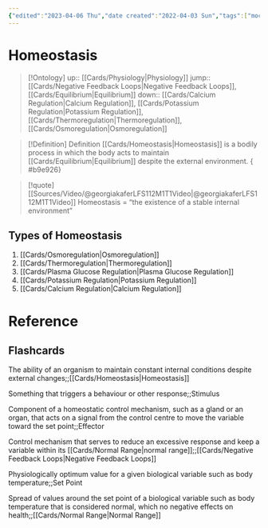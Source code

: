 ```yaml
---
{"edited":"2023-04-06 Thu","date created":"2022-04-03 Sun","tags":["moc","on/Science/Biology","Uni/HBIO1009","flashcards/hbio1010","Uni/LFS112","flashcards/LFS112"],"dg-publish":true,"cssclasses":null,"cards-deck":"University::LFS112","permalink":"/cards/homeostasis/","dgPassFrontmatter":true}
---
```


# Homeostasis

> [!Ontology]
> up:: [[Cards/Physiology\|Physiology]]
> jump:: [[Cards/Negative Feedback Loops\|Negative Feedback Loops]], [[Cards/Equilibrium\|Equilibrium]]
> down:: [[Cards/Calcium Regulation\|Calcium Regulation]], [[Cards/Potassium Regulation\|Potassium Regulation]], [[Cards/Thermoregulation\|Thermoregulation]], [[Cards/Osmoregulation\|Osmoregulation]]

<style> .container {font-family: sans-serif; text-align: center;} .button-wrapper button {z-index: 1;height: 40px; width: 100px; margin: 10px;padding: 5px;} .excalidraw .App-menu_top .buttonList { display: flex;} .excalidraw-wrapper { height: 800px; margin: 50px; position: relative;} :root[dir="ltr"] .excalidraw .layer-ui__wrapper .zen-mode-transition.App-menu_bottom--transition-left {transform: none;} </style><script src="https://cdn.jsdelivr.net/npm/react@17/umd/react.production.min.js"></script><script src="https://cdn.jsdelivr.net/npm/react-dom@17/umd/react-dom.production.min.js"></script><script type="text/javascript" src="https://cdn.jsdelivr.net/npm/@excalidraw/excalidraw@0/dist/excalidraw.production.min.js"></script><div id="Homeostasisexcalidraw.md1"></div><script>(function(){const InitialData={"type":"excalidraw","version":2,"source":"https://github.com/zsviczian/obsidian-excalidraw-plugin/releases/tag/2.2.7","elements":[{"type":"freedraw","version":330,"versionNonce":131557115,"index":"a0","isDeleted":false,"id":"76KHbiyqhBLQGDn2qVgYb","fillStyle":"solid","strokeWidth":2,"strokeStyle":"solid","roughness":1,"opacity":50,"angle":0,"x":754.2455820725606,"y":-2575.6045941912153,"strokeColor":"#93cefb","backgroundColor":"transparent","width":266.98929920311883,"height":3.434998197254572,"seed":887127138,"groupIds":[],"frameId":null,"roundness":null,"boundElements":[],"updated":1720006199796,"link":null,"locked":false,"customData":{"strokeOptions":{"highlighter":true,"constantPressure":true,"hasOutline":false,"outlineWidth":0,"options":{"thinning":1,"smoothing":0.5,"streamline":0.5,"easing":"easeInQuad","start":{"taper":0,"cap":false,"easing":"easeInQuint"},"end":{"taper":0,"cap":false,"easing":"easeOutQuint"}}}},"points":[[0,0],[-0.40181916404219464,0],[-0.8036383280842756,0],[-3.052819176732214,0],[-5.943904217859313,0],[-7.791196008715929,0],[-9.638557693321559,0],[-10.657818237629613,0],[-12.07882805223062,0],[-12.480647216272814,0],[-12.882466380314895,0],[-13.28428554435709,0],[-14.087923872441365,0],[-14.48974303648356,0],[-14.891562200525755,0],[-15.29338136456795,0],[-15.695130634860902,0],[-16.096949798902983,0],[-16.900588126987373,0],[-17.302407291029567,0],[-17.704226455071648,0],[-18.106045619113843,0],[-18.90968394719812,0],[-19.311503111240313,0],[-19.713252381533266,0],[-21.56061406613901,0],[-21.962433230181205,0],[-22.364252394223286,0],[-23.167890722307675,0],[-23.569709886349756,0],[-23.97152905039195,0],[-24.373348214434145,0],[-24.77516737847634,0],[-26.196177193077233,0],[-27.61718700767824,0],[-29.464548692283984,0],[-30.483809236592037,0],[-31.50299988715085,0.5047726565862831],[-32.30663821523524,0.5047726565862831],[-33.32589875954318,0.5047726565862831],[-34.345089410102105,0.5047726565862831],[-34.746908574144186,0.5047726565862831],[-36.59427025874993,0.5047726565862831],[-38.632721453616796,0.5047726565862831],[-39.03454061765899,0.5047726565862831],[-40.05380116196693,0.5047726565862831],[-40.455620326009125,0.5047726565862831],[-40.85743949005132,0.5047726565862831],[-42.895890684918186,0.5047726565862831],[-43.915081335477,0.5047726565862831],[-45.76244302008274,0.5047726565862831],[-46.16426218412482,0.5047726565862831],[-48.01162386873057,0.5047726565862831],[-50.90270890985778,0.5047726565862831],[-51.706347237942055,0.10295349254374742],[-52.72553788850087,0.10295349254374742],[-54.57289957310661,0.10295349254374742],[-54.974718737148805,0.10295349254374742],[-55.376537901190886,0.10295349254374742],[-56.797617609541135,0.10295349254374742],[-57.19936687983409,0.10295349254374742],[-57.60118604387628,0.10295349254374742],[-58.00300520791836,0.10295349254374742],[-58.40482437196056,0.10295349254374742],[-59.42408491626861,0.10295349254374742],[-60.22765335060376,-0.2988656714978788],[-60.62947251464584,-0.2988656714978788],[-61.648733058953894,-0.2988656714978788],[-62.05055222299609,-0.2988656714978788],[-63.89791390760183,-0.2988656714978788],[-65.31892372220284,-0.8084609967777396],[-67.16628540680847,-0.8084609967777396],[-67.56810457085066,-0.8084609967777396],[-70.45918961197776,-0.8084609967777396],[-70.86100877601996,-0.8084609967777396],[-72.28201859062096,-0.8084609967777396],[-74.12938027522671,-0.8084609967777396],[-74.5311994392689,-0.8084609967777396],[-74.93301860331098,-1.2102801608198206],[-75.95227914761904,-1.2102801608198206],[-77.79957093847554,-1.2102801608198206],[-79.83809202709165,-1.2102801608198206],[-80.23991119113373,-1.2102801608198206],[-83.13099623226094,-1.2102801608198206],[-83.5327455025539,-1.2102801608198206],[-83.93456466659609,-1.2102801608198206],[-85.35564437494622,-1.7199453798484683],[-86.37483502550504,-1.7199453798484683],[-86.77665418954723,-1.7199453798484683],[-87.79591473385528,-1.7199453798484683],[-88.19773389789736,-1.7199453798484683],[-88.59955306193956,-1.7199453798484683],[-90.02056287654057,-1.7199453798484683],[-91.03982342084862,-1.7199453798484683],[-91.4416425848907,-1.7199453798484683],[-92.46083323544963,-1.7199453798484683],[-93.48009377975757,-1.7199453798484683],[-96.34664611492212,-1.7199453798484683],[-96.74846527896432,-1.7199453798484683],[-97.76772582327237,-1.7199453798484683],[-98.16947509356532,-1.7199453798484683],[-99.18873563787338,-2.2295407051278744],[-99.59055480191546,-2.2295407051278744],[-101.01156461651647,-2.2295407051278744],[-102.03082516082452,-2.2295407051278744],[-103.05008570513257,-2.2295407051278744],[-103.45183497542553,-2.2295407051278744],[-103.85365413946772,-2.2295407051278744],[-104.657292467552,-2.2295407051278744],[-105.67655301186005,-2.2295407051278744],[-106.07837217590213,-2.2295407051278744],[-106.4801214461952,-2.2295407051278744],[-107.90120115454533,-2.2295407051278744],[-108.92046169885339,-2.2295407051278744],[-109.9396523494122,-2.2295407051278744],[-112.8307373905393,-2.2295407051278744],[-113.84999793484735,-2.2295407051278744],[-115.88844912971422,-2.2295407051278744],[-116.29026829375641,-2.2295407051278744],[-117.30945894431522,-2.2295407051278744],[-117.71127810835742,-2.2295407051278744],[-118.1130972723995,-2.2295407051278744],[-118.5149164364417,-2.2295407051278744],[-119.31855476452597,-2.2295407051278744],[-120.3377454150849,-2.2295407051278744],[-120.73956457912698,-2.2295407051278744],[-121.75882512343503,-2.2295407051278744],[-122.16064428747723,-2.2295407051278744],[-123.58165410207823,-2.2295407051278744],[-124.60091464638617,-2.2295407051278744],[-125.62010529694498,-2.2295407051278744],[-126.02192446098718,-2.2295407051278744],[-127.04118500529523,-2.2295407051278744],[-127.44300416933743,-2.2295407051278744],[-128.24657260367246,-2.2295407051278744],[-129.26583314798052,-2.2295407051278744],[-130.28509369228857,-2.2295407051278744],[-130.68684296258152,-2.2295407051278744],[-131.70610350688958,-2.2295407051278744],[-132.72536405119763,-2.2295407051278744],[-134.76381524606438,-2.2295407051278744],[-138.91424585993673,-2.2295407051278744],[-139.93343651049554,-2.2295407051278744],[-140.95269705480348,-2.2295407051278744],[-141.35451621884567,-2.2295407051278744],[-142.3737068694045,-2.2295407051278744],[-143.79478657775473,-2.2295407051278744],[-144.19660574179693,-2.2295407051278744],[-144.59835501208988,-2.2295407051278744],[-145.00017417613196,-2.2295407051278744],[-145.80381250421635,-2.2295407051278744],[-146.20563166825843,-2.2295407051278744],[-147.00926999634282,-2.6313598691699553],[-147.41108916038502,-2.6313598691699553],[-147.8129083244271,-2.6313598691699553],[-149.2339181390281,-2.6313598691699553],[-149.6357373030703,-2.6313598691699553],[-150.0375564671125,-2.6313598691699553],[-150.43937563115458,-2.6313598691699553],[-150.84119479519677,-2.6313598691699553],[-151.64476322953192,-2.6313598691699553],[-152.66402377383997,-2.6313598691699553],[-153.06584293788205,-2.6313598691699553],[-153.46766210192425,-2.6313598691699553],[-154.48685275248306,-2.6313598691699553],[-155.29049108056745,-2.6313598691699553],[-156.30971667800088,-2.6313598691699553],[-157.32897722230882,-2.6313598691699553],[-157.7307614394764,-2.6313598691699553],[-158.1325806035186,-2.6313598691699553],[-159.15180620095202,-2.6313598691699553],[-161.1902923426935,-2.6313598691699553],[-162.20951794012683,-2.6313598691699553],[-162.6113021572944,-2.6313598691699553],[-163.63056270160246,-2.6313598691699553],[-164.03234691877003,-2.6313598691699553],[-164.8359852468543,-2.6313598691699553],[-165.2378044108965,-2.6313598691699553],[-165.6396235749387,-2.6313598691699553],[-166.04140779210627,-2.6313598691699553],[-167.0606333895397,-2.6313598691699553],[-167.46245255358178,-2.6313598691699553],[-170.32903983562096,-2.6313598691699553],[-172.1764015202267,-2.6313598691699553],[-173.19562711766014,-2.6313598691699553],[-174.21485271509357,-2.6313598691699553],[-175.234078312527,-2.6313598691699553],[-176.65512307400263,-2.6313598691699553],[-178.07616783547815,-2.6313598691699553],[-179.09539343291158,-2.6313598691699553],[-180.5164381943872,-2.6313598691699553],[-180.9182573584294,-2.6313598691699553],[-181.32007652247148,-2.6313598691699553],[-182.33930211990491,-2.6313598691699553],[-183.35852771733835,-2.6313598691699553],[-183.76034688138054,-2.6313598691699553],[-185.7987980762474,-2.6313598691699553],[-186.2006172402896,-2.6313598691699553],[-187.21984283772304,-2.6313598691699553],[-187.62166200176512,-2.6313598691699553],[-188.0234811658073,-2.6313598691699553],[-188.82708454701708,-2.6313598691699553],[-189.22890371105916,-2.6313598691699553],[-189.63072287510136,-2.6313598691699553],[-190.6499484725348,-2.6313598691699553],[-191.66917406996822,-2.6313598691699553],[-193.09021883144385,-2.6313598691699553],[-194.10944442887728,-2.6313598691699553],[-194.51126359291936,-2.6313598691699553],[-195.5304891903528,-2.6313598691699553],[-195.932308354395,-2.6313598691699553],[-196.33412751843719,-2.6313598691699553],[-196.73594668247927,-2.6313598691699553],[-197.53955006368903,-2.6313598691699553],[-197.94136922773123,-2.6313598691699553],[-199.36241398920674,-2.6313598691699553],[-200.1660173704165,-2.6313598691699553],[-200.5678365344587,-2.6313598691699553],[-201.58706213189214,-2.6313598691699553],[-201.98888129593422,-2.6313598691699553],[-203.00810689336765,-2.6313598691699553],[-203.40992605740985,-2.6313598691699553],[-204.83097081888548,-2.6313598691699553],[-205.23278998292756,-2.6313598691699553],[-205.63460914696975,-2.6313598691699553],[-206.03639336413733,-2.6313598691699553],[-206.43821252817952,-2.6313598691699553],[-207.85925728965503,-2.6313598691699553],[-208.26107645369723,-2.6313598691699553],[-208.66289561773942,-2.6313598691699553],[-209.68212121517286,-2.6313598691699553],[-210.7013468126063,-2.6313598691699553],[-211.50495019381606,-2.6313598691699553],[-211.90676935785814,-2.6313598691699553],[-212.92599495529157,-2.6313598691699553],[-213.32781411933377,-2.6313598691699553],[-214.3470397167672,-2.6313598691699553],[-214.7488588808094,-2.6313598691699553],[-216.1699036422849,-2.6313598691699553],[-216.5717228063271,-2.6313598691699553],[-217.59094840376054,-2.6313598691699553],[-218.61017400119397,-2.6313598691699553],[-219.01199316523616,-2.6313598691699553],[-221.05044436010303,-2.6313598691699553],[-222.06966995753646,-2.6313598691699553],[-222.47148912157854,-2.6313598691699553],[-224.3188508061843,-2.6313598691699553],[-225.33807640361772,-2.6313598691699553],[-226.35730200105115,-2.6313598691699553],[-228.39575319591802,-2.1266571063333686],[-229.41501374022607,-2.1266571063333686],[-230.4342393376595,-2.1266571063333686],[-230.83602355482708,-2.1266571063333686],[-231.23784271886916,-2.1266571063333686],[-232.04148104695355,-2.1266571063333686],[-232.44330021099563,-2.1266571063333686],[-232.8450844281632,-2.1266571063333686],[-233.2469035922054,-2.1266571063333686],[-234.05054192028967,-2.1266571063333686],[-235.0697675177231,-2.1266571063333686],[-235.4715866817653,-2.1266571063333686],[-236.49081227919874,-2.1266571063333686],[-237.51003787663217,-2.1266571063333686],[-238.9310826381078,-2.1266571063333686],[-239.95030823554123,-2.1266571063333686],[-240.3521273995833,-2.1266571063333686],[-240.7539465636255,-2.1266571063333686],[-241.15573078079308,-2.1266571063333686],[-241.95936910887735,-2.1266571063333686],[-242.36118827291955,-2.1266571063333686],[-242.76300743696174,-2.1266571063333686],[-243.16479165412932,-2.1266571063333686],[-243.56661081817145,-2.1266571063333686],[-243.96842998221365,-2.1266571063333686],[-244.3702491462558,-2.1266571063333686],[-244.77206831029793,-2.1266571063333686],[-244.77206831029793,-2.5284762703754495],[-245.1738525274655,-2.5284762703754495],[-246.19307812489893,-2.5284762703754495],[-246.59489728894113,-2.5284762703754495],[-247.6141228863745,-2.5284762703754495],[-248.63338343068256,-2.5284762703754495],[-250.05439324528356,-2.5284762703754495],[-250.4562124093257,-2.5284762703754495],[-250.85803157336784,-2.5284762703754495],[-251.25985073741003,-2.5284762703754495],[-252.06345411861975,-2.5284762703754495],[-252.46527328266194,-2.5284762703754495],[-252.86709244670408,-2.5284762703754495],[-253.26891161074622,-2.5284762703754495],[-253.6707307747884,-2.5284762703754495],[-254.07251499195598,-2.5284762703754495],[-254.47433415599812,-2.5284762703754495],[-255.8953789174737,-2.5284762703754495],[-256.9146045149071,-2.5284762703754495],[-257.3164236789493,-2.5284762703754495],[-258.33564927638275,-2.5284762703754495],[-259.7566940378583,-2.5284762703754495],[-260.15851320190046,-2.5284762703754495],[-260.56033236594266,-2.5284762703754495],[-260.96211658311023,-2.5284762703754495],[-261.7657549111945,-2.5284762703754495],[-262.1675740752367,-2.5284762703754495],[-262.56939323927884,-2.5284762703754495],[-262.9711774564464,-2.5284762703754495],[-263.37299662048855,-2.5284762703754495],[-263.77481578453074,-2.5284762703754495],[-264.1766349485729,-2.5284762703754495],[-264.5784541126151,-2.5284762703754495],[-264.9802383297826,-2.5284762703754495],[-264.9802383297826,-2.930225540668289],[-265.3820574938248,-2.930225540668289],[-265.7838766578669,-2.930225540668289],[-266.1856958219091,-2.930225540668289],[-266.98929920311883,-2.930225540668289],[-266.98929920311883,-2.930225540668289]],"lastCommittedPoint":null,"simulatePressure":false,"pressures":[1,1,1,1,1,1,1,1,1,1,1,1,1,1,1,1,1,1,1,1,1,1,1,1,1,1,1,1,1,1,1,1,1,1,1,1,1,1,1,1,1,1,1,1,1,1,1,1,1,1,1,1,1,1,1,1,1,1,1,1,1,1,1,1,1,1,1,1,1,1,1,1,1,1,1,1,1,1,1,1,1,1,1,1,1,1,1,1,1,1,1,1,1,1,1,1,1,1,1,1,1,1,1,1,1,1,1,1,1,1,1,1,1,1,1,1,1,1,1,1,1,1,1,1,1,1,1,1,1,1,1,1,1,1,1,1,1,1,1,1,1,1,1,1,1,1,1,1,1,1,1,1,1,1,1,1,1,1,1,1,1,1,1,1,1,1,1,1,1,1,1,1,1,1,1,1,1,1,1,1,1,1,1,1,1,1,1,1,1,1,1,1,1,1,1,1,1,1,1,1,1,1,1,1,1,1,1,1,1,1,1,1,1,1,1,1,1,1,1,1,1,1,1,1,1,1,1,1,1,1,1,1,1,1,1,1,1,1,1,1,1,1,1,1,1,1,1,1,1,1,1,1,1,1,1,1,1,1,1,1,1,1,1,1,1,1,1,1,1,1,1,1,1,1,1,1,1,1,1,1,1,1,1,1,1,1,1,1,1,1,1,1,1,1,1,1,1,1,1,1,1,1,1,1,1,1,1,1,1,1,1,1,1,1,1,0]},{"type":"image","version":348,"versionNonce":284351029,"index":"a1","isDeleted":false,"id":"fTpGsOvI","fillStyle":"hachure","strokeWidth":1,"strokeStyle":"solid","roughness":1,"opacity":100,"angle":0,"x":403.75043026685785,"y":-2593.806625048745,"strokeColor":"#000000","backgroundColor":"transparent","width":484.7043739959214,"height":456.6154986124121,"seed":70263,"groupIds":[],"frameId":null,"roundness":null,"boundElements":[],"updated":1720006199796,"link":null,"locked":false,"status":"pending","fileId":"b3bcd7ccda0e317042261de10ec400a67f9b3b44","scale":[1,1]},{"type":"freedraw","version":6,"versionNonce":1340526491,"index":"a2","isDeleted":false,"id":"RpN1r8bQaKslV5DxyQsly","fillStyle":"solid","strokeWidth":2,"strokeStyle":"solid","roughness":1,"opacity":100,"angle":0,"x":696.4026645115426,"y":-2578.258136445542,"strokeColor":"#93cefb","backgroundColor":"transparent","width":0.0001,"height":0.0001,"seed":969413182,"groupIds":[],"frameId":null,"roundness":null,"boundElements":[],"updated":1720006199796,"link":null,"locked":false,"customData":{"strokeOptions":{"highlighter":true,"constantPressure":true,"hasOutline":false,"outlineWidth":0,"options":{"thinning":1,"smoothing":0.5,"streamline":0.5,"easing":"easeInQuad","start":{"taper":0,"cap":false,"easing":"easeInQuint"},"end":{"taper":0,"cap":false,"easing":"easeOutQuint"}}}},"points":[[0,0],[0.0001,0.0001]],"lastCommittedPoint":null,"simulatePressure":false,"pressures":[1,0]},{"type":"freedraw","version":1071,"versionNonce":576965525,"index":"a3","isDeleted":false,"id":"R5qZ_N2Pkc1hFxxFeSkvm","fillStyle":"solid","strokeWidth":4,"strokeStyle":"solid","roughness":1,"opacity":70,"angle":6.236929295580861,"x":482.99689103177957,"y":-3031.776056074927,"strokeColor":"#93cefb","backgroundColor":"transparent","width":230.97025993454838,"height":15.00984030999235,"seed":282884542,"groupIds":[],"frameId":null,"roundness":null,"boundElements":[],"updated":1720006199796,"link":null,"locked":false,"customData":{"strokeOptions":{"highlighter":true,"constantPressure":true,"hasOutline":false,"outlineWidth":0,"options":{"thinning":1,"smoothing":0.5,"streamline":0.5,"easing":"easeInQuad","start":{"taper":0,"cap":false,"easing":"easeInQuint"},"end":{"taper":0,"cap":false,"easing":"easeOutQuint"}}}},"points":[[0,0.4334853568753059],[0.24967024947767935,0.4334853568753059],[0.4993404989553587,0.4334853568753059],[2.2962716676294757,0.4334853568753059],[3.4552006069639334,0.4334853568753059],[8.056976333909823,1.708743634256186],[8.694978563249379,1.708743634256186],[13.389210098374768,1.708743634256186],[15.204650014192818,1.708743634256186],[17.020089930010762,1.708743634256186],[18.17901886934527,1.708743634256186],[18.428689118822952,1.708743634256186],[19.954407790749844,1.708743634256186],[20.5924100200894,1.708743634256186],[20.84208026956708,1.708743634256186],[21.48008249890674,1.708743634256186],[22.118128692016295,1.708743634256186],[23.394177114465514,1.708743634256186],[24.032179343805172,1.708743634256186],[25.19110828313968,1.708743634256186],[26.350037222474082,1.708743634256186],[28.165477138292136,0.8226470772280199],[31.139802029674687,-0.06344947980095628],[32.2987309690092,-0.06344947980095628],[33.45765990834361,-0.06344947980095628],[34.616588847678116,-0.06344947980095628],[35.77547382324273,-0.06344947980095628],[36.02514407272031,-0.5544064098662602],[37.301192495169516,-0.5544064098662602],[38.460121434504025,-0.5544064098662602],[39.09812366384369,-0.5544064098662602],[39.73616985695324,-0.5544064098662602],[40.89509879628775,-0.5544064098662602],[42.17114721873697,-0.5544064098662602],[42.42077350444465,-0.5544064098662602],[43.0588196975542,-0.5544064098662602],[43.30848994703188,-0.5544064098662602],[43.558116232739565,-0.5544064098662602],[44.05745673169492,-0.5544064098662602],[44.69545896103458,-0.5544064098662602],[44.94512921051226,-0.5544064098662602],[45.583175403621816,-0.5544064098662602],[46.85922382607103,-0.5544064098662602],[47.74689630488826,-0.5544064098662602],[48.38489853422793,-0.5544064098662602],[48.6345687837056,-0.5544064098662602],[49.27257101304516,-0.5544064098662602],[49.91061720615482,-0.5544064098662602],[51.18666562860403,0.062257356353845744],[51.43633587808161,0.062257356353845744],[52.595220853646225,0.062257356353845744],[53.754149792980634,0.062257356353845744],[54.39219598609029,0.062257356353845744],[54.64182227179796,0.547236379809002],[55.529538714385204,0.547236379809002],[56.688467653719705,0.547236379809002],[58.50386360576777,0.547236379809002],[60.3193035215857,1.4273550302270204],[60.95734971469537,1.4273550302270204],[63.27516362959439,2.175746238546487],[63.91320982270394,2.175746238546487],[65.07213876203845,2.175746238546487],[65.32176504774613,2.6607252620008333],[65.95981124085569,2.6607252620008333],[66.20948149033336,2.6607252620008333],[68.00641265900752,3.277389028221749],[68.25608290848511,3.277389028221749],[68.50570919419289,3.277389028221749],[69.14375538730243,3.277389028221749],[69.78175761664211,3.277389028221749],[70.66947405922934,3.762325352343305],[71.82835903479385,3.762325352343305],[72.4664052279034,3.762325352343305],[74.28184514372145,4.642444002761322],[74.91984737306112,4.642444002761322],[76.71677854173517,4.642444002761322],[77.35482473484473,5.259150468315029],[79.17026465066279,5.259150468315029],[79.80826688000244,5.259150468315029],[80.446313073112,5.259150468315029],[81.6052420124464,5.259150468315029],[82.49291449126375,5.259150468315029],[83.13091672060341,5.259150468315029],[84.28984565993791,5.259150468315029],[84.92784788927746,5.259150468315029],[86.74328780509552,5.259150468315029],[87.38133399820506,5.875814234535135],[89.17826516687923,5.875814234535135],[91.78584428943931,5.875814234535135],[92.42384651877897,6.492478000756051],[94.22082165122303,6.492478000756051],[96.8283568100132,6.492478000756051],[97.98728574934759,6.492478000756051],[98.62533194245727,6.492478000756051],[102.16063453824815,7.636051535371173],[103.31956347758255,7.636051535371173],[103.9575657069222,7.636051535371173],[105.75454083936629,7.636051535371173],[106.91342581493089,7.636051535371173],[111.51520154187668,7.636051535371173],[113.33064145769471,8.516170185789191],[114.48957039702914,8.516170185789191],[116.30501031284717,8.516170185789191],[118.6228681915162,8.516170185789191],[121.23040335030636,8.516170185789191],[122.38933228964079,8.516170185789191],[123.54826122897528,8.516170185789191],[125.36370114479334,8.516170185789191],[127.9712802673534,9.52797357897378],[134.38845194634735,9.52797357897378],[135.54738088568186,9.52797357897378],[136.70630982501626,9.52797357897378],[137.86523876435078,9.52797357897378],[140.18305267924978,9.52797357897378],[141.3419816185843,9.52797357897378],[142.50091055791881,9.52797357897378],[143.6598394972533,9.52797357897378],[144.81876843658782,9.52797357897378],[148.35407103237867,9.52797357897378],[149.5129999717131,10.276407486626038],[151.83081388661222,10.276407486626038],[152.98974282594662,10.276407486626038],[154.8051827417647,10.276407486626038],[156.62062265758263,10.276407486626038],[158.43606257340065,10.276407486626038],[162.06694240503666,10.276407486626038],[164.67447756382683,10.276407486626038],[164.92414781330453,10.276407486626038],[165.1738180627822,10.276407486626038],[166.06149054159943,10.276407486626038],[166.31116079107713,10.761343810747595],[166.56083104055477,10.761343810747595],[167.19883326989446,10.761343810747595],[167.44850351937203,10.761343810747595],[168.60743245870654,10.761343810747595],[169.88348088115575,10.761343810747595],[170.13315113063342,10.761343810747595],[171.94854708268147,10.761343810747595],[172.58659327579105,10.761343810747595],[175.1941723983512,10.761343810747595],[176.35310133768562,10.761343810747595],[177.62910579636494,10.761343810747595],[179.44454571218287,10.761343810747595],[180.08259190529253,10.761343810747595],[180.3322621547701,10.761343810747595],[180.97026438410978,10.761343810747595],[183.42370652926738,10.13870213791653],[184.06175272237704,10.13870213791653],[184.69975495171659,10.13870213791653],[185.85868389105107,10.13870213791653],[186.49673008416067,10.13870213791653],[188.95017222931835,10.13870213791653],[189.19984247879592,10.13870213791653],[189.8378447081356,10.13870213791653],[190.47589090124515,10.13870213791653],[191.3635633800625,10.13870213791653],[193.16049454873652,10.13870213791653],[193.79854074184618,10.13870213791653],[194.04816702755392,10.13870213791653],[194.2978372770316,10.13870213791653],[194.9358834701411,10.13870213791653],[195.5738856994808,10.755365904136635],[199.74723448838122,10.755365904136635],[201.56267440419919,11.635484554554653],[202.7216033435337,11.635484554554653],[203.88048831909828,11.635484554554653],[204.51853451220785,11.635484554554653],[206.97197665736542,12.252148320775571],[208.7874165731835,12.252148320775571],[209.42546276629304,12.252148320775571],[211.240902682111,12.252148320775571],[212.12857516092836,12.252148320775571],[212.766577390268,12.868812086995675],[213.01624763974556,12.868812086995675],[213.26591788922326,12.868812086995675],[214.42484682855775,12.868812086995675],[214.67447311426542,12.868812086995675],[215.17381361322077,12.868812086995675],[215.42348386269845,12.868812086995675],[215.67315411217606,12.868812086995675],[215.92278039788386,12.868812086995675],[216.17245064736156,12.868812086995675],[216.4221208968391,12.868812086995675],[216.92141743202458,12.868812086995675],[217.17108768150212,12.868812086995675],[217.4207579309798,12.868812086995675],[218.05876016031942,12.868812086995675],[218.30843040979715,12.868812086995675],[218.80777090875242,13.35379111045083],[220.62321082457044,13.35379111045083],[221.2612130539101,13.35379111045083],[221.5108833033878,13.35379111045083],[222.14888553272738,13.970454876670935],[222.78693172583692,13.970454876670935],[223.0366019753146,13.970454876670935],[223.67460420465423,13.970454876670935],[223.9242744541319,14.455433900126092],[224.56227668347157,14.455433900126092],[224.81194693294918,14.455433900126092],[225.06161718242686,14.455433900126092],[225.31128743190453,14.455433900126092],[225.5609576813822,14.455433900126092],[225.81058396708988,14.455433900126092],[226.06025421656756,14.455433900126092],[226.5595947155228,14.455433900126092],[226.80926496500047,14.455433900126092],[227.44726719434016,14.455433900126092],[228.08526942367982,14.455433900126092],[228.72331561678936,14.455433900126092],[229.22261215197472,14.455433900126092],[229.4722824014524,14.455433900126092],[229.72195265093006,14.455433900126092],[229.97162290040774,14.455433900126092],[230.22129314988535,14.455433900126092],[230.7205896850708,14.455433900126092],[230.97025993454838,14.455433900126092],[230.97025993454838,14.455433900126092\|0,0.4334853568753059],[0.24967024947767935,0.4334853568753059],[0.4993404989553587,0.4334853568753059],[2.2962716676294757,0.4334853568753059],[3.4552006069639334,0.4334853568753059],[8.056976333909823,1.708743634256186],[8.694978563249379,1.708743634256186],[13.389210098374768,1.708743634256186],[15.204650014192818,1.708743634256186],[17.020089930010762,1.708743634256186],[18.17901886934527,1.708743634256186],[18.428689118822952,1.708743634256186],[19.954407790749844,1.708743634256186],[20.5924100200894,1.708743634256186],[20.84208026956708,1.708743634256186],[21.48008249890674,1.708743634256186],[22.118128692016295,1.708743634256186],[23.394177114465514,1.708743634256186],[24.032179343805172,1.708743634256186],[25.19110828313968,1.708743634256186],[26.350037222474082,1.708743634256186],[28.165477138292136,0.8226470772280199],[31.139802029674687,-0.06344947980095628],[32.2987309690092,-0.06344947980095628],[33.45765990834361,-0.06344947980095628],[34.616588847678116,-0.06344947980095628],[35.77547382324273,-0.06344947980095628],[36.02514407272031,-0.5544064098662602],[37.301192495169516,-0.5544064098662602],[38.460121434504025,-0.5544064098662602],[39.09812366384369,-0.5544064098662602],[39.73616985695324,-0.5544064098662602],[40.89509879628775,-0.5544064098662602],[42.17114721873697,-0.5544064098662602],[42.42077350444465,-0.5544064098662602],[43.0588196975542,-0.5544064098662602],[43.30848994703188,-0.5544064098662602],[43.558116232739565,-0.5544064098662602],[44.05745673169492,-0.5544064098662602],[44.69545896103458,-0.5544064098662602],[44.94512921051226,-0.5544064098662602],[45.583175403621816,-0.5544064098662602],[46.85922382607103,-0.5544064098662602],[47.74689630488826,-0.5544064098662602],[48.38489853422793,-0.5544064098662602],[48.6345687837056,-0.5544064098662602],[49.27257101304516,-0.5544064098662602],[49.91061720615482,-0.5544064098662602],[51.18666562860403,0.062257356353845744],[51.43633587808161,0.062257356353845744],[52.595220853646225,0.062257356353845744],[53.754149792980634,0.062257356353845744],[54.39219598609029,0.062257356353845744],[54.64182227179796,0.547236379809002],[55.529538714385204,0.547236379809002],[56.688467653719705,0.547236379809002],[58.50386360576777,0.547236379809002],[60.3193035215857,1.4273550302270204],[60.95734971469537,1.4273550302270204],[63.27516362959439,2.175746238546487],[63.91320982270394,2.175746238546487],[65.07213876203845,2.175746238546487],[65.32176504774613,2.6607252620008333],[65.95981124085569,2.6607252620008333],[66.20948149033336,2.6607252620008333],[68.00641265900752,3.277389028221749],[68.25608290848511,3.277389028221749],[68.50570919419289,3.277389028221749],[69.14375538730243,3.277389028221749],[69.78175761664211,3.277389028221749],[70.66947405922934,3.762325352343305],[71.82835903479385,3.762325352343305],[72.4664052279034,3.762325352343305],[74.28184514372145,4.642444002761322],[74.91984737306112,4.642444002761322],[76.71677854173517,4.642444002761322],[77.35482473484473,5.259150468315029],[79.17026465066279,5.259150468315029],[79.80826688000244,5.259150468315029],[80.446313073112,5.259150468315029],[81.6052420124464,5.259150468315029],[82.49291449126375,5.259150468315029],[83.13091672060341,5.259150468315029],[84.28984565993791,5.259150468315029],[84.92784788927746,5.259150468315029],[86.74328780509552,5.259150468315029],[87.38133399820506,5.875814234535135],[89.17826516687923,5.875814234535135],[91.78584428943931,5.875814234535135],[92.42384651877897,6.492478000756051],[94.22082165122303,6.492478000756051],[96.8283568100132,6.492478000756051],[97.98728574934759,6.492478000756051],[98.62533194245727,6.492478000756051],[102.16063453824815,7.636051535371173],[103.31956347758255,7.636051535371173],[103.9575657069222,7.636051535371173],[105.75454083936629,7.636051535371173],[106.91342581493089,7.636051535371173],[111.51520154187668,7.636051535371173],[113.33064145769471,8.516170185789191],[114.48957039702914,8.516170185789191],[116.30501031284717,8.516170185789191],[118.6228681915162,8.516170185789191],[121.23040335030636,8.516170185789191],[122.38933228964079,8.516170185789191],[123.54826122897528,8.516170185789191],[125.36370114479334,8.516170185789191],[127.9712802673534,9.52797357897378],[134.38845194634735,9.52797357897378],[135.54738088568186,9.52797357897378],[136.70630982501626,9.52797357897378],[137.86523876435078,9.52797357897378],[140.18305267924978,9.52797357897378],[141.3419816185843,9.52797357897378],[142.50091055791881,9.52797357897378],[143.6598394972533,9.52797357897378],[144.81876843658782,9.52797357897378],[148.35407103237867,9.52797357897378],[149.5129999717131,10.276407486626038],[151.83081388661222,10.276407486626038],[152.98974282594662,10.276407486626038],[154.8051827417647,10.276407486626038],[156.62062265758263,10.276407486626038],[158.43606257340065,10.276407486626038],[162.06694240503666,10.276407486626038],[164.67447756382683,10.276407486626038],[164.92414781330453,10.276407486626038],[165.1738180627822,10.276407486626038],[166.06149054159943,10.276407486626038],[166.31116079107713,10.761343810747595],[166.56083104055477,10.761343810747595],[167.19883326989446,10.761343810747595],[167.44850351937203,10.761343810747595],[168.60743245870654,10.761343810747595],[169.88348088115575,10.761343810747595],[170.13315113063342,10.761343810747595],[171.94854708268147,10.761343810747595],[172.58659327579105,10.761343810747595],[175.1941723983512,10.761343810747595],[176.35310133768562,10.761343810747595],[177.62910579636494,10.761343810747595],[179.44454571218287,10.761343810747595],[180.08259190529253,10.761343810747595],[180.3322621547701,10.761343810747595],[180.97026438410978,10.761343810747595],[183.42370652926738,10.13870213791653],[184.06175272237704,10.13870213791653],[184.69975495171659,10.13870213791653],[185.85868389105107,10.13870213791653],[186.49673008416067,10.13870213791653],[188.95017222931835,10.13870213791653],[189.19984247879592,10.13870213791653],[189.8378447081356,10.13870213791653],[190.47589090124515,10.13870213791653],[191.3635633800625,10.13870213791653],[193.16049454873652,10.13870213791653],[193.79854074184618,10.13870213791653],[194.04816702755392,10.13870213791653],[194.2978372770316,10.13870213791653],[194.9358834701411,10.13870213791653],[195.5738856994808,10.755365904136635],[199.74723448838122,10.755365904136635],[201.56267440419919,11.635484554554653],[202.7216033435337,11.635484554554653],[203.88048831909828,11.635484554554653],[204.51853451220785,11.635484554554653],[206.97197665736542,12.252148320775571],[208.7874165731835,12.252148320775571],[209.42546276629304,12.252148320775571],[211.240902682111,12.252148320775571],[212.12857516092836,12.252148320775571],[212.766577390268,12.868812086995675],[213.01624763974556,12.868812086995675],[213.26591788922326,12.868812086995675],[214.42484682855775,12.868812086995675],[214.67447311426542,12.868812086995675],[215.17381361322077,12.868812086995675],[215.42348386269845,12.868812086995675],[215.67315411217606,12.868812086995675],[215.92278039788386,12.868812086995675],[216.17245064736156,12.868812086995675],[216.4221208968391,12.868812086995675],[216.92141743202458,12.868812086995675],[217.17108768150212,12.868812086995675],[217.4207579309798,12.868812086995675],[218.05876016031942,12.868812086995675],[218.30843040979715,12.868812086995675],[218.80777090875242,13.35379111045083],[220.62321082457044,13.35379111045083],[221.2612130539101,13.35379111045083],[221.5108833033878,13.35379111045083],[222.14888553272738,13.970454876670935],[222.78693172583692,13.970454876670935],[223.0366019753146,13.970454876670935],[223.67460420465423,13.970454876670935],[223.9242744541319,14.455433900126092],[224.56227668347157,14.455433900126092],[224.81194693294918,14.455433900126092],[225.06161718242686,14.455433900126092],[225.31128743190453,14.455433900126092],[225.5609576813822,14.455433900126092],[225.81058396708988,14.455433900126092],[226.06025421656756,14.455433900126092],[226.5595947155228,14.455433900126092],[226.80926496500047,14.455433900126092],[227.44726719434016,14.455433900126092],[228.08526942367982,14.455433900126092],[228.72331561678936,14.455433900126092],[229.22261215197472,14.455433900126092],[229.4722824014524,14.455433900126092],[229.72195265093006,14.455433900126092],[229.97162290040774,14.455433900126092],[230.22129314988535,14.455433900126092],[230.7205896850708,14.455433900126092],[230.97025993454838,14.455433900126092],[230.97025993454838,14.455433900126092]],"lastCommittedPoint":null,"simulatePressure":false,"pressures":[1,1,1,1,1,1,1,1,1,1,1,1,1,1,1,1,1,1,1,1,1,1,1,1,1,1,1,1,1,1,1,1,1,1,1,1,1,1,1,1,1,1,1,1,1,1,1,1,1,1,1,1,1,1,1,1,1,1,1,1,1,1,1,1,1,1,1,1,1,1,1,1,1,1,1,1,1,1,1,1,1,1,1,1,1,1,1,1,1,1,1,1,1,1,1,1,1,1,1,1,1,1,1,1,1,1,1,1,1,1,1,1,1,1,1,1,1,1,1,1,1,1,1,1,1,1,1,1,1,1,1,1,1,1,1,1,1,1,1,1,1,1,1,1,1,1,1,1,1,1,1,1,1,1,1,1,1,1,1,1,1,1,1,1,1,1,1,1,1,1,1,1,1,1,1,1,1,1,1,1,1,1,1,1,1,1,1,1,1,1,1,1,1,1,1,1,1,1,1,1,1,1,1,1,1,1,1,1,1,1,1,1,1,1,1,1,0]},{"type":"freedraw","version":17,"versionNonce":2134910011,"index":"a4","isDeleted":false,"id":"0G9y3i2ZY5LX644HRIllI","fillStyle":"solid","strokeWidth":4,"strokeStyle":"dashed","roughness":1,"opacity":100,"angle":0,"x":506.8725405605104,"y":-2881.299045231213,"strokeColor":"#e03131","backgroundColor":"transparent","width":0.0001,"height":0.0001,"seed":1222100002,"groupIds":[],"frameId":null,"roundness":null,"boundElements":[],"updated":1720006199796,"link":null,"locked":false,"customData":{"strokeOptions":{"highlighter":true,"constantPressure":true,"hasOutline":false,"outlineWidth":0,"options":{"thinning":1,"smoothing":0.5,"streamline":0.5,"easing":"easeInQuad","start":{"taper":0,"cap":false,"easing":"easeInQuint"},"end":{"taper":0,"cap":false,"easing":"easeOutQuint"}}}},"points":[[0,0],[0.0001,0.0001]],"lastCommittedPoint":null,"simulatePressure":false,"pressures":[1,0]},{"type":"text","version":418,"versionNonce":971855829,"index":"a5","isDeleted":false,"id":"lq5kiXlE","fillStyle":"solid","strokeWidth":4,"strokeStyle":"solid","roughness":1,"opacity":100,"angle":0,"x":489.02188314593104,"y":-3049.400732181073,"strokeColor":"#1e1e1e","backgroundColor":"transparent","width":213.08392333984375,"height":45,"seed":832250082,"groupIds":[],"frameId":null,"roundness":null,"boundElements":[],"updated":1720006199897,"link":"[[Cards/Homeostasis\|Homeostasis]]","locked":false,"fontSize":36,"fontFamily":1,"text":"Homeostasis","rawText":"[[Cards/Homeostasis\|Homeostasis]]","textAlign":"left","verticalAlign":"top","containerId":null,"originalText":"Homeostasis","autoResize":true,"lineHeight":1.25},{"type":"line","version":126,"versionNonce":1841685723,"index":"a6","isDeleted":false,"id":"ysN4AfrC5jqbnziTariDS","fillStyle":"solid","strokeWidth":4,"strokeStyle":"dashed","roughness":1,"opacity":100,"angle":0,"x":401.69694035914375,"y":-2930.663437318608,"strokeColor":"#1e1e1e","backgroundColor":"transparent","width":442.0846188174733,"height":0,"seed":1710996734,"groupIds":[],"frameId":null,"roundness":{"type":2},"boundElements":[],"updated":1720006199796,"link":null,"locked":false,"startBinding":null,"endBinding":null,"lastCommittedPoint":null,"startArrowhead":null,"endArrowhead":null,"points":[[0,0],[442.0846188174733,0]]},{"type":"line","version":387,"versionNonce":630958677,"index":"a7","isDeleted":false,"id":"YfjpTmVNpQeAy57-Q7fDn","fillStyle":"solid","strokeWidth":4,"strokeStyle":"dashed","roughness":1,"opacity":100,"angle":0,"x":403.21246011989115,"y":-2763.4325233119425,"strokeColor":"#1e1e1e","backgroundColor":"transparent","width":442.0846188174733,"height":0,"seed":490079102,"groupIds":[],"frameId":null,"roundness":{"type":2},"boundElements":[],"updated":1720006199796,"link":null,"locked":false,"startBinding":null,"endBinding":null,"lastCommittedPoint":null,"startArrowhead":null,"endArrowhead":null,"points":[[0,0],[442.0846188174733,0]]},{"type":"line","version":1040,"versionNonce":1393201531,"index":"a8","isDeleted":false,"id":"t2IK520zi14ot-jJ9cbXX","fillStyle":"solid","strokeWidth":4,"strokeStyle":"solid","roughness":1,"opacity":100,"angle":0,"x":399.91713244115937,"y":-2764.9853063704527,"strokeColor":"#1971c2","backgroundColor":"transparent","width":447.737902321387,"height":162.31987170783987,"seed":311505982,"groupIds":[],"frameId":null,"roundness":{"type":2},"boundElements":[],"updated":1720006199796,"link":null,"locked":false,"startBinding":null,"endBinding":null,"lastCommittedPoint":null,"startArrowhead":null,"endArrowhead":null,"points":[[0,0],[40.32703625106603,-69.9423559016368],[126.99508378330046,-160.63843724277513],[238.8194779666705,-0.1827174151003419],[374.1000449449097,-162.31987170783987],[447.737902321387,-3.6439932016992316]]},{"type":"arrow","version":385,"versionNonce":633182133,"index":"a9","isDeleted":false,"id":"DEzRtOeaLCqPUp1gSuiOc","fillStyle":"solid","strokeWidth":4,"strokeStyle":"solid","roughness":1,"opacity":100,"angle":0,"x":665.9014304676058,"y":-2689.2220489054394,"strokeColor":"#1e1e1e","backgroundColor":"transparent","width":19.02450869043639,"height":69.40743051057143,"seed":1442318434,"groupIds":[],"frameId":null,"roundness":{"type":2},"boundElements":[],"updated":1720006199796,"link":null,"locked":false,"startBinding":{"elementId":"MnJwKa3j","focus":-0.9474092993270543,"gap":4.5679505858970515},"endBinding":null,"lastCommittedPoint":null,"startArrowhead":null,"endArrowhead":"arrow","points":[[0,0],[-19.02450869043639,-69.40743051057143]]},{"type":"text","version":568,"versionNonce":672431099,"index":"aA","isDeleted":false,"id":"i0vAGekA","fillStyle":"solid","strokeWidth":4,"strokeStyle":"solid","roughness":1,"opacity":100,"angle":0,"x":785.2535301331029,"y":-2686.8509509824767,"strokeColor":"#1e1e1e","backgroundColor":"transparent","width":96.93989562988281,"height":25,"seed":1119612514,"groupIds":["s4xi7x-KGmD-ZxPH_8n8B"],"frameId":null,"roundness":null,"boundElements":[],"updated":1720006199897,"link":"[[Cards/Equilibrium\|Equilibrium]]","locked":false,"fontSize":20,"fontFamily":1,"text":"Equilibrium","rawText":"[[Cards/Equilibrium\|Equilibrium]]","textAlign":"left","verticalAlign":"top","containerId":null,"originalText":"Equilibrium","autoResize":true,"lineHeight":1.25},{"type":"text","version":230,"versionNonce":1853723957,"index":"aB","isDeleted":false,"id":"MnJwKa3j","fillStyle":"solid","strokeWidth":4,"strokeStyle":"solid","roughness":1,"opacity":100,"angle":0,"x":670.4693810535028,"y":-2686.8761834883685,"strokeColor":"#1e1e1e","backgroundColor":"transparent","width":104.47991943359375,"height":25,"seed":589473954,"groupIds":["s4xi7x-KGmD-ZxPH_8n8B"],"frameId":null,"roundness":null,"boundElements":[{"id":"DEzRtOeaLCqPUp1gSuiOc","type":"arrow"}],"updated":1720006199897,"link":null,"locked":false,"fontSize":20,"fontFamily":1,"text":"Maintaining","rawText":"Maintaining","textAlign":"left","verticalAlign":"top","containerId":null,"originalText":"Maintaining","autoResize":true,"lineHeight":1.25},{"type":"text","version":147,"versionNonce":1907967131,"index":"aC","isDeleted":false,"id":"3xYn0Qzy","fillStyle":"solid","strokeWidth":1,"strokeStyle":"solid","roughness":1,"opacity":100,"angle":0,"x":693.9532857436727,"y":-2660.7753024398035,"strokeColor":"#1e1e1e","backgroundColor":"transparent","width":65.69595336914062,"height":20,"seed":1193040382,"groupIds":["bi9ce48ivk9yjQ8kuf5hc"],"frameId":null,"roundness":null,"boundElements":[],"updated":1720006199897,"link":null,"locked":false,"fontSize":16,"fontFamily":1,"text":"through ","rawText":"through ","textAlign":"left","verticalAlign":"top","containerId":null,"originalText":"through ","autoResize":true,"lineHeight":1.25},{"type":"text","version":231,"versionNonce":350168725,"index":"aD","isDeleted":false,"id":"BKLY5Dwt","fillStyle":"hachure","strokeWidth":1,"strokeStyle":"solid","roughness":1,"opacity":100,"angle":0,"x":773.7200884487361,"y":-2660.6181985392313,"strokeColor":"#1e1e1e","backgroundColor":"transparent","width":197.71188354492188,"height":20,"seed":59539,"groupIds":["bi9ce48ivk9yjQ8kuf5hc"],"frameId":null,"roundness":null,"boundElements":[],"updated":1720006199897,"link":"[[Cards/Negative Feedback Loops\|Negative Feedback Loops]]","locked":false,"fontSize":16,"fontFamily":1,"text":"Negative Feedback Loops","rawText":"[[Cards/Negative Feedback Loops\|Negative Feedback Loops]]","textAlign":"left","verticalAlign":"top","containerId":null,"originalText":"Negative Feedback Loops","autoResize":true,"lineHeight":1.25}],"appState":{"theme":"dark","viewBackgroundColor":"#ffffff","currentItemStrokeColor":"#93cefb","currentItemBackgroundColor":"transparent","currentItemFillStyle":"solid","currentItemStrokeWidth":2,"currentItemStrokeStyle":"solid","currentItemRoughness":1,"currentItemOpacity":70,"currentItemFontFamily":1,"currentItemFontSize":20,"currentItemTextAlign":"left","currentItemStartArrowhead":null,"currentItemEndArrowhead":"arrow","scrollX":199.63212001972647,"scrollY":3076.672516222766,"zoom":{"value":1.5},"currentItemRoundness":"round","gridSize":null,"gridColor":{"Bold":"#C9C9C9FF","Regular":"#EDEDEDFF"},"currentStrokeOptions":null,"previousGridSize":null,"frameRendering":{"enabled":true,"clip":true,"name":true,"outline":true},"objectsSnapModeEnabled":false},"files":{}};InitialData.scrollToContent=true;App=()=>{const e=React.useRef(null),t=React.useRef(null),[n,i]=React.useState({width:void 0,height:void 0});return React.useEffect(()=>{i({width:t.current.getBoundingClientRect().width,height:t.current.getBoundingClientRect().height});const e=()=>{i({width:t.current.getBoundingClientRect().width,height:t.current.getBoundingClientRect().height})};return window.addEventListener("resize",e),()=>window.removeEventListener("resize",e)},[t]),React.createElement(React.Fragment,null,React.createElement("div",{className:"excalidraw-wrapper",ref:t},React.createElement(ExcalidrawLib.Excalidraw,{ref:e,width:n.width,height:n.height,initialData:InitialData,viewModeEnabled:!0,zenModeEnabled:!0,gridModeEnabled:!1})))},excalidrawWrapper=document.getElementById("Homeostasisexcalidraw.md1");ReactDOM.render(React.createElement(App),excalidrawWrapper);})();</script>

> [!Definition] Definition
> [[Cards/Homeostasis\|Homeostasis]] is a bodily process in which the body acts to maintain [[Cards/Equilibrium\|Equilibrium]] despite the external environment.
{ #b9e926}


> [!quote] [[Sources/Video/@georgiakaferLFS112M1T1Video\|@georgiakaferLFS112M1T1Video]]
> Homeostasis = “the existence of a stable internal environment”

## Types of Homeostasis

1. [[Cards/Osmoregulation\|Osmoregulation]]
2. [[Cards/Thermoregulation\|Thermoregulation]]
3. [[Cards/Plasma Glucose Regulation\|Plasma Glucose Regulation]]
4. [[Cards/Potassium Regulation\|Potassium Regulation]]
5. [[Cards/Calcium Regulation\|Calcium Regulation]]

# Reference

## Flashcards

The ability of an organism to maintain constant internal conditions despite external changes;;[[Cards/Homeostasis\|Homeostasis]]
<!--SR:!2024-09-05,3,250-->

<!--SR:!2024-09-19,136,310-->

Something that triggers a behaviour or other response;;Stimulus
<!--SR:!2024-09-05,3,250-->

<!--SR:!2024-10-25,172,270-->

Component of a homeostatic control mechanism, such as a gland or an organ, that acts on a signal from the control centre to move the variable toward the set point;;Effector
<!--SR:!2024-09-05,3,250-->

<!--SR:!2023-10-10,55,270-->

Control mechanism that serves to reduce an excessive response and keep a variable within its [[Cards/Normal Range\|normal range]];;[[Cards/Negative Feedback Loops\|Negative Feedback Loops]]
<!--SR:!2024-09-06,4,270-->

<!--SR:!2024-08-08,94,290-->

Physiologically optimum value for a given biological variable such as body temperature;;Set Point
<!--SR:!2024-09-06,4,270-->

<!--SR:!2024-08-16,102,250-->

Spread of values around the set point of a biological variable such as body temperature that is considered normal, which no negative effects on health;;[[Cards/Normal Range\|Normal Range]]
<!--SR:!2024-09-06,4,270-->

<!--SR:!2024-08-14,100,258-->
